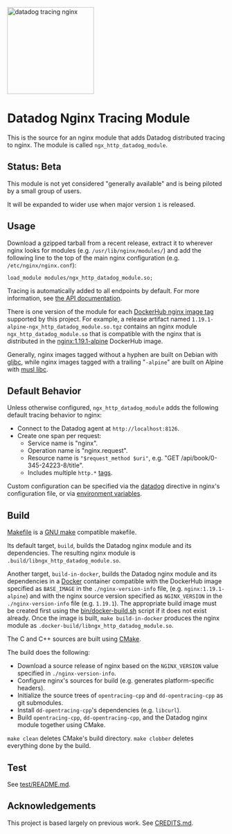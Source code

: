 <img alt="datadog tracing nginx" src="mascot.svg" height="200"/>

Datadog Nginx Tracing Module
============================
This is the source for an nginx module that adds Datadog distributed tracing to
nginx.  The module is called `ngx_http_datadog_module`.

Status: Beta
------------
This module is not yet considered "generally available" and is being piloted by
a small group of users.

It will be expanded to wider use when major version `1` is released.

Usage
-----
Download a gzipped tarball from a recent release, extract it to wherever nginx
looks for modules (e.g. `/usr/lib/nginx/modules/`) and add the following line
to the top of the main nginx configuration (e.g.  `/etc/nginx/nginx.conf`):
```nginx
load_module modules/ngx_http_datadog_module.so;
```
Tracing is automatically added to all endpoints by default.  For more
information, see [the API documentation](doc/API.md).

There is one version of the module for each [DockerHub nginx image tag][3]
supported by this project.  For example, a release artifact named
`1.19.1-alpine-ngx_http_datadog_module.so.tgz` contains an nginx module
`ngx_http_datadog_module.so` that is compatible with the nginx that is
distributed in the [nginx:1.19.1-alpine][5] DockerHub image.

Generally, nginx images tagged without a hyphen are built on Debian with
[glibc][6], while nginx images tagged with a trailing "`-alpine`" are built on
Alpine with [musl libc][7].

Default Behavior
----------------
Unless otherwise configured, `ngx_http_datadog_module` adds the following
default tracing behavior to nginx:
- Connect to the Datadog agent at `http://localhost:8126`.
- Create one span per request:
    - Service name is "nginx".
    - Operation name is "nginx.request".
    - Resource name is `"$request_method $uri"`, e.g. "GET /api/book/0-345-24223-8/title".
    - Includes multiple `http.*` [tags][8].

Custom configuration can be specified via the [datadog](doc/API.md#datadog)
directive in nginx's configuration file, or via [environment variables][9].

Build
-----
[Makefile](Makefile) is a [GNU make][1] compatible makefile.

Its default target, `build`, builds the Datadog nginx module and its
dependencies.  The resulting nginx module is
`.build/libngx_http_datadog_module.so`.

Another target, `build-in-docker`, builds the Datadog nginx module and its
dependencies in a [Docker][2] container compatible with the DockerHub image
specified as `BASE_IMAGE` in the `./nginx-version-info` file, (e.g.
`nginx:1.19.1-alpine`) and with the nginx source version specified as
`NGINX_VERSION` in the `./nginx-version-info` file (e.g. `1.19.1`).  The
appropriate build image must be created first using the
[bin/docker-build.sh](bin/docker-build.sh) script if it does not exist already.
Once the image is built, `make build-in-docker` produces the nginx module as
`.docker-build/libngx_http_datadog_module.so`.

The C and C++ sources are built using [CMake][4].

The build does the following:

- Download a source release of nginx based on the `NGINX_VERSION` value
  specified in `./nginx-version-info`.
- Configure nginx's sources for build (e.g. generates platform-specific headers).
- Initialize the source trees of `opentracing-cpp` and `dd-opentracing-cpp` as
  git submodules.
- Install `dd-opentracing-cpp`'s dependencies (e.g. `libcurl`).
- Build `opentracing-cpp`, `dd-opentracing-cpp`, and the Datadog nginx module
  together using CMake.

`make clean` deletes CMake's build directory.  `make clobber` deletes
everything done by the build.

Test
----
See [test/README.md](test/README.md).

Acknowledgements
----------------
This project is based largely on previous work.  See [CREDITS.md](CREDITS.md).

[1]: https://www.gnu.org/software/make/
[2]: https://www.docker.com/
[3]: https://hub.docker.com/_/nginx?tab=tags
[4]: https://cmake.org/
[5]: https://hub.docker.com/layers/nginx/library/nginx/1.19.1-alpine/images/sha256-966f134cf5ddeb12a56ede0f40fff754c0c0a749182295125f01a83957391d84
[6]: https://www.gnu.org/software/libc/
[7]: https://www.musl-libc.org/
[8]: https://github.com/DataDog/nginx-datadog/blob/535a291ce96d8ca80cb12b22febac1e138e45847/src/tracing_library.cpp#L187-L203
[9]: https://github.com/DataDog/dd-opentracing-cpp/blob/master/doc/configuration.md
